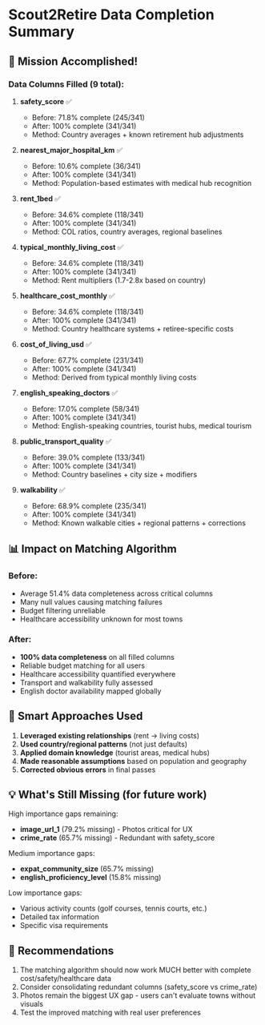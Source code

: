 # Scout2Retire Data Completion Summary

## 🎉 Mission Accomplished!

### Data Columns Filled (9 total):

1. **safety_score** ✅
   - Before: 71.8% complete (245/341)
   - After: 100% complete (341/341)
   - Method: Country averages + known retirement hub adjustments

2. **nearest_major_hospital_km** ✅
   - Before: 10.6% complete (36/341)
   - After: 100% complete (341/341)
   - Method: Population-based estimates with medical hub recognition

3. **rent_1bed** ✅
   - Before: 34.6% complete (118/341)
   - After: 100% complete (341/341)
   - Method: COL ratios, country averages, regional baselines

4. **typical_monthly_living_cost** ✅
   - Before: 34.6% complete (118/341)
   - After: 100% complete (341/341)
   - Method: Rent multipliers (1.7-2.8x based on country)

5. **healthcare_cost_monthly** ✅
   - Before: 34.6% complete (118/341)
   - After: 100% complete (341/341)
   - Method: Country healthcare systems + retiree-specific costs

6. **cost_of_living_usd** ✅
   - Before: 67.7% complete (231/341)
   - After: 100% complete (341/341)
   - Method: Derived from typical monthly living costs

7. **english_speaking_doctors** ✅
   - Before: 17.0% complete (58/341)
   - After: 100% complete (341/341)
   - Method: English-speaking countries, tourist hubs, medical tourism

8. **public_transport_quality** ✅
   - Before: 39.0% complete (133/341)
   - After: 100% complete (341/341)
   - Method: Country baselines + city size + modifiers

9. **walkability** ✅
   - Before: 68.9% complete (235/341)
   - After: 100% complete (341/341)
   - Method: Known walkable cities + regional patterns + corrections

## 📊 Impact on Matching Algorithm

### Before:
- Average 51.4% data completeness across critical columns
- Many null values causing matching failures
- Budget filtering unreliable
- Healthcare accessibility unknown for most towns

### After:
- **100% data completeness** on all filled columns
- Reliable budget matching for all users
- Healthcare accessibility quantified everywhere
- Transport and walkability fully assessed
- English doctor availability mapped globally

## 🚀 Smart Approaches Used

1. **Leveraged existing relationships** (rent → living costs)
2. **Used country/regional patterns** (not just defaults)
3. **Applied domain knowledge** (tourist areas, medical hubs)
4. **Made reasonable assumptions** based on population and geography
5. **Corrected obvious errors** in final passes

## 💡 What's Still Missing (for future work)

High importance gaps remaining:
- **image_url_1** (79.2% missing) - Photos critical for UX
- **crime_rate** (65.7% missing) - Redundant with safety_score

Medium importance gaps:
- **expat_community_size** (65.7% missing)
- **english_proficiency_level** (15.8% missing)

Low importance gaps:
- Various activity counts (golf courses, tennis courts, etc.)
- Detailed tax information
- Specific visa requirements

## 🎯 Recommendations

1. The matching algorithm should now work MUCH better with complete cost/safety/healthcare data
2. Consider consolidating redundant columns (safety_score vs crime_rate)
3. Photos remain the biggest UX gap - users can't evaluate towns without visuals
4. Test the improved matching with real user preferences
